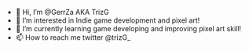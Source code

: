 - 👋 Hi, I’m @GerrZa AKA TrizG
- 👀 I’m interested in Indie game development and pixel art!
- 🌱 I’m currently learning game developing and improving pixel art skill!
- 📫 How to reach me twitter @trizG_

<!---
GerrZa/GerrZa is a ✨ special ✨ repository because its `README.md` (this file) appears on your GitHub profile.
You can click the Preview link to take a look at your changes.
--->
